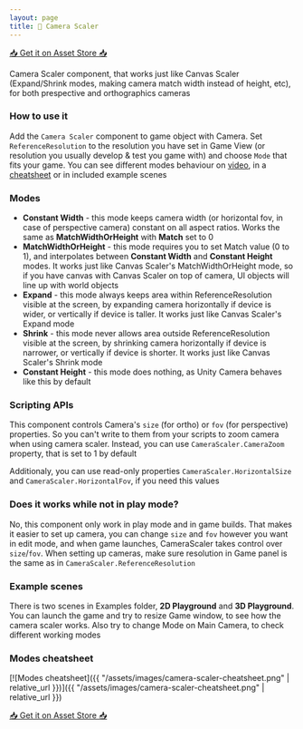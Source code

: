 ```yaml
---
layout: page
title: 🎥 Camera Scaler
---
```


[📥 Get it on Asset Store 📥](https://u3d.as/2Tag)

Camera Scaler component, that works just like Canvas Scaler (Expand/Shrink modes, making camera match width instead of height, etc), for both prespective and orthographics cameras

### How to use it

Add the `Camera Scaler` component to game object with Camera. Set `ReferenceResolution` to the resolution you have set in Game View (or resolution you usually develop & test you game with) and choose `Mode` that fits your game. You can see different modes behaviour on [video](https://youtu.be/MsVARBLW05A), in a [cheatsheet](#modes-cheatsheet) or in included example scenes

### Modes
* **Constant Width** - this mode keeps camera width (or horizontal fov, in case of perspective camera) constant on all aspect ratios. Works the same as **MatchWidthOrHeight** with **Match** set to 0
* **MatchWidthOrHeight** - this mode requires you to set Match value (0 to 1), and interpolates between **Constant Width** and **Constant Height** modes. It works just like Canvas Scaler's MatchWidthOrHeight mode, so if you have canvas with Canvas Scaler on top of camera, UI objects will line up with world objects
* **Expand** - this mode always keeps area within ReferenceResolution visible at the screen, by expanding camera horizontally if device is wider, or vertically if device is taller. It works just like Canvas Scaler's Expand mode
* **Shrink** - this mode never allows area outside ReferenceResolution visible at the screen, by shrinking camera horizontally if device is narrower, or vertically if device is shorter. It works just like Canvas Scaler's Shrink mode
* **Constant Height** - this mode does nothing, as Unity Camera behaves like this by default

### Scripting APIs

This component controls Camera's `size` (for ortho) or `fov` (for perspective) properties. So you can't write to them from your scripts to zoom camera when using camera scaler. Instead, you can use `CameraScaler.CameraZoom` property, that is set to 1 by default

Additionaly, you can use read-only properties `CameraScaler.HorizontalSize` and `CameraScaler.HorizontalFov`, if you need this values

### Does it works while not in play mode?

No, this component only work in play mode and in game builds. That makes it easier to set up camera, you can change `size` and `fov` however you want in edit mode, and when game launches, CameraScaler takes control over `size`/`fov`. When setting up cameras, make sure resolution in Game panel is the same as in `CameraScaler.ReferenceResolution`

### Example scenes

There is two scenes in Examples folder, **2D Playground** and **3D Playground**. You can launch the game and try to resize Game window, to see how the camera scaler works. Also try to change Mode on Main Camera, to check different working modes

### Modes cheatsheet

[![Modes cheatsheet]({{ "/assets/images/camera-scaler-cheatsheet.png" | relative_url }})]({{ "/assets/images/camera-scaler-cheatsheet.png" | relative_url }})

[📥 Get it on Asset Store 📥](https://u3d.as/2Tag)
